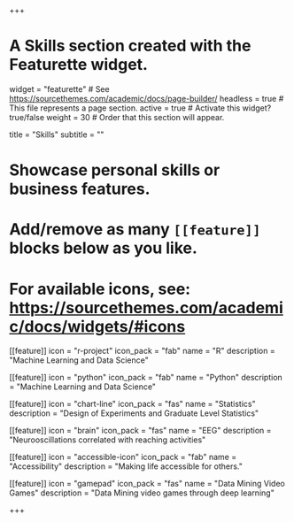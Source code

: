 +++
# A Skills section created with the Featurette widget.
widget = "featurette"  # See https://sourcethemes.com/academic/docs/page-builder/
headless = true  # This file represents a page section.
active = true  # Activate this widget? true/false
weight = 30  # Order that this section will appear.

title = "Skills"
subtitle = ""

# Showcase personal skills or business features.
# 
# Add/remove as many `[[feature]]` blocks below as you like.
# 
# For available icons, see: https://sourcethemes.com/academic/docs/widgets/#icons

[[feature]]
  icon = "r-project"
  icon_pack = "fab"
  name = "R"
  description = "Machine Learning and Data Science"
  
[[feature]]
  icon = "python"
  icon_pack = "fab"
  name = "Python"
  description = "Machine Learning and Data Science"
  
[[feature]]
  icon = "chart-line"
  icon_pack = "fas"
  name = "Statistics"
  description = "Design of Experiments and Graduate Level Statistics"  
  
[[feature]]
  icon = "brain"
  icon_pack = "fas"
  name = "EEG"
  description = "Neurooscillations correlated with reaching activities"  

[[feature]]
  icon = "accessible-icon"
  icon_pack = "fab"
  name = "Accessibility"
  description = "Making life accessible for others."  
  
[[feature]]
  icon = "gamepad"
  icon_pack = "fas"
  name = "Data Mining Video Games"
  description = "Data Mining video games through deep learning"  

+++
